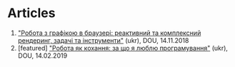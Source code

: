 # Articles

1. ["Робота з графікою в браузері: реактивний та комплексний рендеринг, задачі та інструменти"](https://dou.ua/lenta/articles/reactive-and-complex-rendering-in-the-browser/) (ukr), DOU, 14.11.2018
1. \[featured\] ["Робота як кохання: за що я люблю програмування"](https://dou.ua/lenta/articles/fall-in-love/) (ukr), DOU, 14.02.2019
